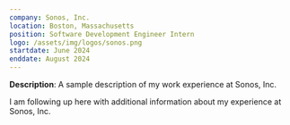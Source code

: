 ```yaml
---
company: Sonos, Inc.
location: Boston, Massachusetts
position: Software Development Engineer Intern
logo: /assets/img/logos/sonos.png
startdate: June 2024
enddate: August 2024
---
```

**Description**: A sample description of my work experience at Sonos, Inc.

I am following up here with additional information about my experience at Sonos, Inc. 